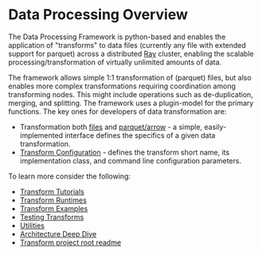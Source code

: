 # Data Processing Overview 
The Data Processing Framework is python-based and enables the 
application of "transforms" to data files (currently any file with extended support for parquet) across a distributed 
[Ray](https://docs.ray.io/en/latest/index.html) cluster, enabling the
scalable processing/transformation of virtually unlimited amounts of data. 

The framework allows simple 1:1 transformation of (parquet) files, but also enables
more complex transformations requiring coordination among transforming nodes.
This might include operations such as de-duplication, merging, and splitting.
The framework uses a plugin-model for the primary functions.  The key ones for
developers of data transformation are:

* Transformation both [files](../ray/src/data_processing/transform/binary_transform.py) and 
[parquet/arrow](../ray/src/data_processing/transform/table_transform.py) - a simple, easily-implemented interface defines
the specifics of a given data transformation.
* [Transform Configuration](../ray/src/data_processing/runtime/ray/transform_runtime.py) - defines
the transform short name, its implementation class,  and command line configuration
parameters.

To learn more consider the following:

* [Transform Tutorials](transform-tutorials.md)
* [Transform Runtimes](transform-runtimes.md)
* [Transform Examples](transform-tutorial-examples.md)
* [Testing Transforms](transform-testing.md)
* [Utilities](transformer-utilities.md)
* [Architecture Deep Dive](architecture.md)
* [Transform project root readme](../../transforms/README.md)

